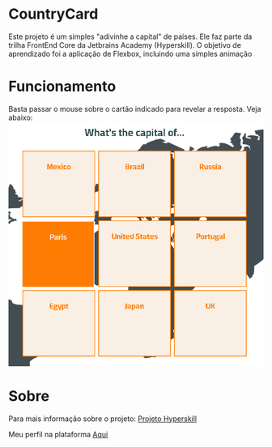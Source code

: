 # CountryCard
Este projeto é um simples "adivinhe a capital" de países. Ele faz parte da trilha FrontEnd Core da Jetbrains Academy (Hyperskill). O objetivo de aprendizado foi a aplicação de Flexbox, incluindo uma simples animação

# Funcionamento

Basta passar o mouse sobre o cartão indicado para revelar a resposta. Veja abaixo:
<img src="Flashcards (Frontend)/task/src/Assets/hover-card.png">

# Sobre

Para mais informação sobre o projeto: [Projeto Hyperskill](https://hyperskill.org/projects/115?track=5)

Meu perfil na plataforma [Aqui](https://hyperskill.org/profile/282904598)

